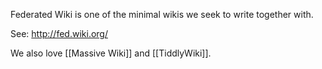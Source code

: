 Federated Wiki is one of the  minimal wikis we seek to write together with.

See: <http://fed.wiki.org/>

We also love [[Massive Wiki]] and [[TiddlyWiki]].